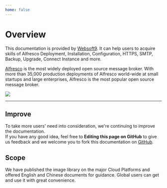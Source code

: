 ```yaml
---
home: false
---
```


# Overview

This documentation is provided by [Websoft9](https://www.websoft9.com/). It can help users to acquire skills of Alfresco Deployment, Installation, Configuration, HTTPS, SMTP, Backup, Upgrade, Connect Instance and more.

[Alfresco](https://alfresco-server.apache.org/) is the most widely deployed open source message broker. With more than 35,000 production deployments of Alfresco world-wide at small startups and large enterprises, Alfresco is the most popular open source message broker.

![](https://libs.websoft9.com/Websoft9/DocsPicture/zh/alfresco/alfresco-gui-websoft9.png)

---

## Improve

To take more users' need into consideration, we're continuing to improve the documentation.  
If you have any good idea, feel free to **Editing this page on GitHub** to give us feedback and we welcome you to fork this documentation on [GitHub](https://github.com/Websoft9/ansible-alfresco).

## Scope

We have published the image library on the major Cloud Platforms and offered English and Chinese documents for guidance. Global users can get and use it with great convenience.
